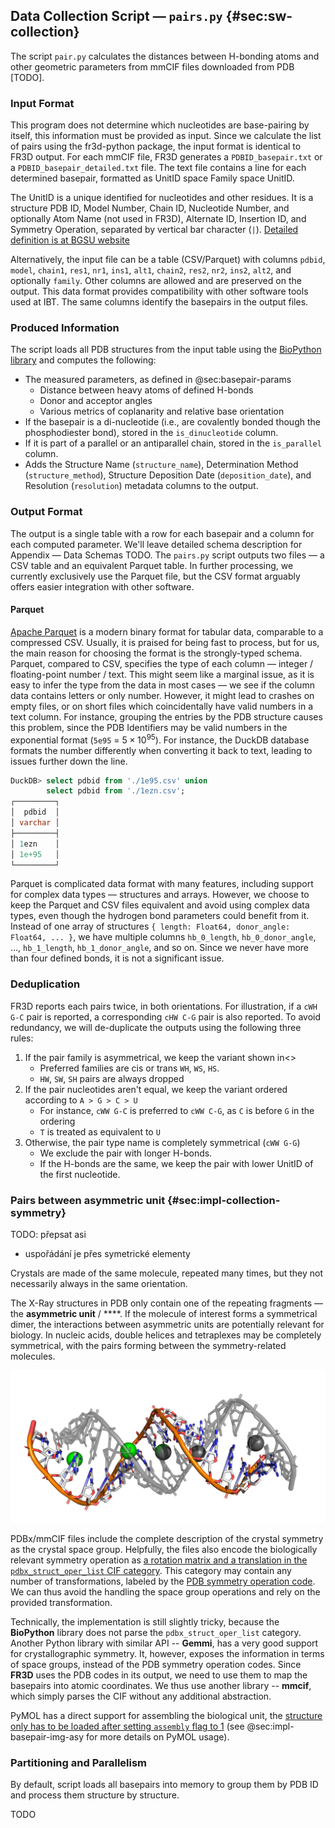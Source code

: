 ## Data Collection Script — `pairs.py` {#sec:sw-collection}

The script `pair.py` calculates the distances between H-bonding atoms and other geometric parameters from mmCIF files downloaded from PDB [TODO].

### Input Format

This program does not determine which nucleotides are base-pairing by itself, this information must be provided as input.
Since we calculate the list of pairs using the fr3d-python package, the input format is identical to FR3D output.
For each mmCIF file, FR3D generates a `PDBID_basepair.txt` or a `PDBID_basepair_detailed.txt` file.
The text file contains a line for each determined basepair, formatted as UnitID space Family space UnitID.

The UnitID is a unique identified for nucleotides and other residues.
It is a structure PDB ID, Model Number, Chain ID, Nucleotide Number, and optionally Atom Name (not used in FR3D), Alternate ID, Insertion ID, and Symmetry Operation, separated by vertical bar character (`|`). [Detailed definition is at BGSU website](https://www.bgsu.edu/research/rna/help/rna-3d-hub-help/unit-ids.html)

Alternatively, the input file can be a table (CSV/Parquet) with columns `pdbid`, `model`, `chain1`, `res1`, `nr1`, `ins1`, `alt1`, `chain2`, `res2`, `nr2`, `ins2`, `alt2`, and optionally `family`.
Other columns are allowed and are preserved on the output.
This data format provides compatibility with other software tools used at IBT.
The same columns identify the basepairs in the output files.
<!-- TODO `--pair-type` option, rename to family? -->


### Produced Information

The script loads all PDB structures from the input table using the [BioPython library](https://doi.org/10.1093/bioinformatics/btp163) and computes the following:

* The measured parameters, as defined in @sec:basepair-params
    * Distance between heavy atoms of defined H-bonds
    * Donor and acceptor angles
    * Various metrics of coplanarity and relative base orientation
* If the basepair is a di-nucleotide (i.e., are covalently bonded though the phosphodiester bond), stored in the `is_dinucleotide` column.
* If it is part of a parallel or an antiparallel chain, stored in the `is_parallel` column.
* Adds the Structure Name (`structure_name`), Determination Method (`structure_method`), Structure Deposition Date (`deposition_date`), and Resolution (`resolution`) metadata columns to the output.

### Output Format

The output is a single table with a row for each basepair and a column for each computed parameter.
We'll leave detailed schema description for Appendix — Data Schemas TODO.
The `pairs.py` script outputs two files — a CSV table and an equivalent Parquet table.
In further processing, we currently exclusively use the Parquet file, but the CSV format arguably offers easier integration with other software.

#### Parquet

[Apache Parquet](https://en.wikipedia.org/wiki/Apache_Parquet) is a modern binary format for tabular data, comparable to a compressed CSV.
Usually, it is praised for being fast to process, but for us, the main reason for choosing the format is the strongly-typed schema.
Parquet, compared to CSV, specifies the type of each column — integer / floating-point number / text.
This might seem like a marginal issue, as it is easy to infer the type from the data in most cases — we see if the column data contains letters or only number.
However, it might lead to crashes on empty files, or on short files which coincidentally have valid numbers in a text column.
For instance, grouping the entries by the PDB structure causes this problem, since the PDB Identifiers may be valid numbers in the exponential format (`5e95` = $5\times10^{95}$).
For instance, the DuckDB database formats the number differently when converting it back to text, leading to issues further down the line.

```sql
DuckDB> select pdbid from './1e95.csv' union
        select pdbid from './1ezn.csv';
┌─────────┐
│  pdbid  │
│ varchar │
├─────────┤
│ 1ezn    │
│ 1e+95   │
└─────────┘
```

Parquet is complicated data format with many features, including support for complex data types — structures and arrays.
However, we choose to keep the Parquet and CSV files equivalent and avoid using complex data types, even though the hydrogen bond parameters could benefit from it.
Instead of one array of structures `{ length: Float64, donor_angle: Float64, ... }`, we have multiple columns `hb_0_length`, `hb_0_donor_angle`, …, `hb_1_length`, `hb_1_donor_angle`, and so on.
Since we never have more than four defined bonds, it is not a significant issue.

<!-- TODO?? A standardized method for handling nested columns in CSV files would be beneficial, perhaps through a consistent syntax such as `structure_field.nested_field`.
This would allow us to leverage Parquet structs to better organize the large number of columns present in our output files while keeping consistency with the CSV output.
Today, most tools simply refuse to create a CSV from such table with structures, so we avoid the feature even for this use case. -->

### Deduplication

FR3D reports each pairs twice, in both orientations.
For illustration, if a `cWH G-C` pair is reported, a corresponding `cHW C-G` pair is also reported.
To avoid redundancy, we will de-duplicate the outputs using the following three rules:

1. If the pair family is asymmetrical, we keep the variant shown in<>
    * Preferred families are cis or trans `WH`, `WS`, `HS`.
    * `HW`, `SW`, `SH` pairs are always dropped
2. If the pair nucleotides aren't equal, we keep the variant ordered according to `A > G > C > U`
    * For instance, `cWW G-C` is preferred to `cWW C-G`, as `C` is before `G` in the ordering
    * `T` is treated as equivalent to `U`
3. Otherwise, the pair type name is completely symmetrical (`cWW G-G`)
    * We exclude the pair with longer H-bonds.
    * If the H-bonds are the same, we keep the pair with lower UnitID of the first nucleotide.

### Pairs between asymmetric unit {#sec:impl-collection-symmetry}

TODO: přepsat asi

* uspořádání je přes symetrické elementy

Crystals are made of the same molecule, repeated many times, but they not necessarily always in the same orientation.
<!-- Crystallographers have a comprehensive theory for describing these repetitions, it is crucial for resolving the molecular structures from diffraction patterns. -->
The X-Ray structures in PDB only contain one of the repeating fragments — the **asymmetric unit** / ****.
If the molecule of interest forms a symmetrical dimer, the interactions between asymmetric units are potentially relevant for biology.
In nucleic acids, double helices and tetraplexes may be completely symmetrical, with the pairs forming between the symmetry-related molecules.

![The asymmetric unit of [`6ros`](https://www.rcsb.org/structure/6ROS) structure is formed by a single strand, but the biological assembly is a duplex. The data file thus contains the coordinates of only one strand, and the second one is a symmetric copy. All basepairs are formed between the two strands.](../img/6ros-symmetry-illustration.png)

PDBx/mmCIF files include the complete description of the crystal symmetry as the crystal space group.
Helpfully, the files also encode the biologically relevant symmetry operation as [a rotation matrix and a translation in the `pdbx_struct_oper_list` CIF category](https://mmcif.wwpdb.org/dictionaries/mmcif_pdbx_v50.dic/Categories/pdbx_struct_oper_list.html).
This category may contain any number of transformations, labeled by the [PDB symmetry operation code](http://www.bmsc.washington.edu/CrystaLinks/man/pdb/part_74.html).
We can thus avoid the handling the space group operations and rely on the provided transformation.

<!-- ```
loop_                                                                                                                          
_pdbx_struct_oper_list.id                                     
_pdbx_struct_oper_list.type                                                                                                    
_pdbx_struct_oper_list.name
_pdbx_struct_oper_list.symmetry_operation                                                                                      
_pdbx_struct_oper_list.matrix[1][1]
_pdbx_struct_oper_list.matrix[1][2]                                                                                            
_pdbx_struct_oper_list.matrix[1][3]
_pdbx_struct_oper_list.vector[1]                                                                                               
_pdbx_struct_oper_list.matrix[2][1]
_pdbx_struct_oper_list.matrix[2][2]                                                                                            
_pdbx_struct_oper_list.matrix[2][3]
_pdbx_struct_oper_list.vector[2]                                                                                               
_pdbx_struct_oper_list.matrix[3][1]
_pdbx_struct_oper_list.matrix[3][2]                                                                                            
_pdbx_struct_oper_list.matrix[3][3]
_pdbx_struct_oper_list.vector[3]                                                                                               
1 'identity operation'         1_555 x,y,z      1.0000000000 0.0000000000 0.0000000000 0.0000000000   0.0000000000 1.0000000000
0.0000000000 0.0000000000  0.0000000000 0.0000000000 1.0000000000  0.0000000000                                     
2 'crystal symmetry operation' 7_465 y-1,x+1,-z 0.0000000000 1.0000000000 0.0000000000 -38.4400000000 1.0000000000 0.0000000000
0.0000000000 38.4400000000 0.0000000000 0.0000000000 -1.0000000000 0.0000000000
``` -->

Technically, the implementation is still slightly tricky, because the **BioPython** library does not parse the `pdbx_struct_oper_list` category.
Another Python library with similar API -- **Gemmi**, has a very good support for crystallographic symmetry.
It, however, exposes the information in terms of space groups, instead of the PDB symmetry operation codes.
Since **FR3D** uses the PDB codes in its output, we need to use them to map the basepairs into atomic coordinates.
We thus use another library -- **mmcif**, which simply parses the CIF without any additional abstraction.

PyMOL has a direct support for assembling the biological unit, the [structure only has to be loaded after setting `assembly` flag to 1](https://pymolwiki.org/index.php/Assembly) (see @sec:impl-basepair-img-asy for more details on PyMOL usage).

<!-- ### X3DNA DSSR integration

Optionally, the basepair parameters computed by DSSR are added (see @sec:std-base-parameters), `pairs.py` runs DSSR when `--dssr-binary` option is specified.
However, as far as we know, it is not possible to force DSSR to compute basepair parameters for an arbitrary selection of basepairs, it will only report the parameters for basepairs it determined by itself.
This unfortunately means that some basepairs might be missing the parameters.
Although DSSR should recognize all basepairs types reported by FR3D, sometimes almost all the parameter values are missing (TODO specific example, also in ./2-oview-6-software.md).

The rationale for executing DSSR within the `pairs.py` script, instead of running it on all structures beforehand like we do with FR3D, is the complexity of DSSR's output format.
While FR3D generates a single "PDBID_basepair.txt" file, DSSR generates a collection of files such as "dssr-dsStepPars.txt", "dssr-dsStepPars.txt", "dssr-dsHelixPars.txt", and "dssr-basepairs.txt".
The fact that the output filenames cannot be easily changed prevents us from simply running DSSR in a loop for all structures.
Since the outputs contain a lot of values, the files are significantly larger than those produced by FR3D.

DSSR provides a machine-readable JSON output format using the `--json` option, but this option does nothing alongside the `--analyze` option.
Since DDSR only calculates the base parameters when the `--analyze` is specified, we have to parse the values from the loosely formatted text files. -->


### Partitioning and Parallelism

By default, script loads all basepairs into memory to group them by PDB ID and process them structure by structure.

TODO
